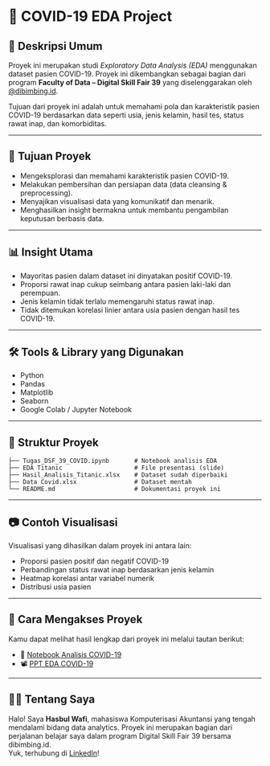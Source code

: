 # 🦠 COVID-19 EDA Project

## 📌 Deskripsi Umum  
Proyek ini merupakan studi *Exploratory Data Analysis (EDA)* menggunakan dataset pasien COVID-19. Proyek ini dikembangkan sebagai bagian dari program **Faculty of Data – Digital Skill Fair 39** yang diselenggarakan oleh [@dibimbing.id](https://dibimbing.id).  

Tujuan dari proyek ini adalah untuk memahami pola dan karakteristik pasien COVID-19 berdasarkan data seperti usia, jenis kelamin, hasil tes, status rawat inap, dan komorbiditas.

---

## 🎯 Tujuan Proyek  
- Mengeksplorasi dan memahami karakteristik pasien COVID-19.  
- Melakukan pembersihan dan persiapan data (data cleansing & preprocessing).  
- Menyajikan visualisasi data yang komunikatif dan menarik.  
- Menghasilkan insight bermakna untuk membantu pengambilan keputusan berbasis data.  

---

## 📊 Insight Utama  
- Mayoritas pasien dalam dataset ini dinyatakan positif COVID-19.  
- Proporsi rawat inap cukup seimbang antara pasien laki-laki dan perempuan.  
- Jenis kelamin tidak terlalu memengaruhi status rawat inap.  
- Tidak ditemukan korelasi linier antara usia pasien dengan hasil tes COVID-19.  

---

## 🛠️ Tools & Library yang Digunakan  
- Python  
- Pandas  
- Matplotlib  
- Seaborn  
- Google Colab / Jupyter Notebook  

---

## 📁 Struktur Proyek  
```
├── Tugas_DSF_39_COVID.ipynb       # Notebook analisis EDA
├── EDA Titanic                    # File presentasi (slide)
├── Hasil_Analisis_Titanic.xlsx    # Dataset sudah diperbaiki
├── Data Covid.xlsx                # Dataset mentah
└── README.md                      # Dokumentasi proyek ini
```
---

## 📷 Contoh Visualisasi  
Visualisasi yang dihasilkan dalam proyek ini antara lain:  
- Proporsi pasien positif dan negatif COVID-19  
- Perbandingan status rawat inap berdasarkan jenis kelamin  
- Heatmap korelasi antar variabel numerik  
- Distribusi usia pasien  

---

## 📄 Cara Mengakses Proyek  
Kamu dapat melihat hasil lengkap dari proyek ini melalui tautan berikut:  
- 📘 [Notebook Analisis COVID-19](https://github.com/Sebul1306/DSF39-EDA-Covid/blob/main/Tugas_DSF_39_COVID.ipynb) 
- 📽️ [PPT EDA COVID-19](https://github.com/Sebul1306/EDA-COVID19/blob/main/Presentasi_COVID.pdf)  

---

## 🙋‍♂️ Tentang Saya  
Halo! Saya **Hasbul Wafi**, mahasiswa Komputerisasi Akuntansi yang tengah mendalami bidang data analytics. Proyek ini merupakan bagian dari perjalanan belajar saya dalam program Digital Skill Fair 39 bersama dibimbing.id.  
Yuk, terhubung di [LinkedIn](https://www.linkedin.com/in/hasbulwafi/)!
